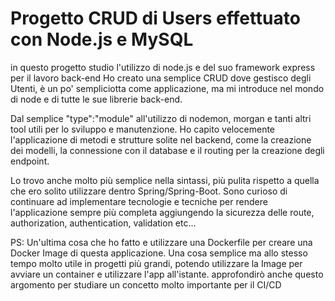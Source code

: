 # Progetto CRUD di Users effettuato con Node.js e MySQL

in questo progetto studio l'utilizzo di node.js e del suo framework express per il lavoro back-end
Ho creato una semplice CRUD dove gestisco degli Utenti, è un po' sempliciotta come applicazione, ma 
mi introduce nel mondo di node e di tutte le sue librerie back-end.

Dal semplice "type":"module" all'utilizzo di nodemon, morgan e tanti altri tool utili per lo sviluppo e manutenzione.
Ho capito velocemente l'applicazione di metodi e strutture solite nel backend, come la creazione dei modelli, la connessione con il database
e il routing per la creazione degli endpoint. 

Lo trovo anche molto più semplice nella sintassi, più pulita rispetto a quella che ero solito utilizzare dentro Spring/Spring-Boot.
Sono curioso di continuare ad implementare tecnologie e tecniche per rendere l'applicazione sempre più completa aggiungendo la sicurezza delle route, authorization,
authentication, validation etc...

PS: Un'ultima cosa che ho fatto e utilizzare una Dockerfile per creare una Docker Image di questa applicazione.
    Una cosa semplice ma allo stesso tempo molto utile in progetti più grandi,
    potendo utilizzare la Image per avviare un container e utilizzare l'app all'istante. 
    approfondirò anche questo argomento per studiare un concetto molto importante per il CI/CD

